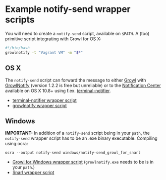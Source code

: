 # Example notify-send wrapper scripts

You will need to create a `notify-send` script, available on `$PATH`. 
A (too) primitive script integrating with Growl for OS X:

```bash
#!/bin/bash
growlnotify -t "Vagrant VM" -m "$*"
```


## OS X

The `notify-send` script can forward the message to either
[Growl](http://growl.info/) with [GrowlNotify](http://growl.info/downloads) (version 1.2.2 is free but unreliable)
or to the [Notification Center](http://support.apple.com/kb/HT5362) available on OS X 10.8+
using f.ex. [terminal-notifier](https://github.com/alloy/terminal-notifier).


* [terminal-notifier wrapper script](https://github.com/fgrehm/vagrant-notify/blob/master/examples/osx/notify-send_terminal-notifier) 
* [growlnotify wrapper script](https://github.com/fgrehm/vagrant-notify/blob/master/examples/osx/notify-send_growl_for_mac)


## Windows

**IMPORTANT:** In addition of a `notify-send` script being in your `path`, the `notify-send` wrapper script has to be an .exe binary executable.
Compiling using ocra:

    ocra --output notify-send windows/notify-send_growl_for_snarl


* [Growl for Windows wrapper script](https://github.com/fgrehm/vagrant-notify/blob/master/examples/windows/notify-send_growl_for_windows) (`growlnotify.exe` needs to be is in your `path`.)
* [Snarl wrapper script](https://github.com/fgrehm/vagrant-notify/blob/master/examples/windows/notify-send_snarl)